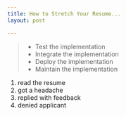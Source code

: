 ```yaml
---
title: How to Stretch Your Resume...
layout: post

---
```


> - Test the implementation
> - Integrate the implementation
> - Deploy the implementation
> - Maintain the implementation

1. read the resume
2. got a headache 
3. replied with feedback 
4. denied applicant

